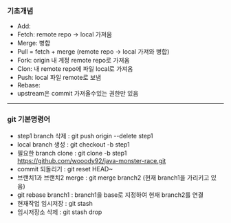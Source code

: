 ### 기초개념

- Add: 
- Fetch: remote repo -> local 가져옴
- Merge: 병합
- Pull = fetch + merge (remote repo -> local 가져와 병합)
- Fork: origin 내 계정 remote repo로 가져옴
- Clon: 내 remote repo에 파일 local로 가져옴
- Push: local 파일 remote로 보냄
- Rebase: 
- upstream은 commit 가져올수있는 권한만 있음

-------

### git 기본명령어

- step1 branch 삭제 : git push origin --delete step1
- local branch 생성 : git checkout -b step1
- 필요한 branch clone : git clone -b step1 https://github.com/wooody92/java-monster-race.git
- commit 되돌리기 : git reset HEAD~
- 브랜치1과 브랜치2 merge : git merge branch2 (현재 branch1을 가리키고 있음) 
- git rebase branch1 :  branch1을 base로 지정하여 현재 branch2를 연결
- 현재작업 임시저장 : git stash
- 임시저장소 삭제 : git stash drop
